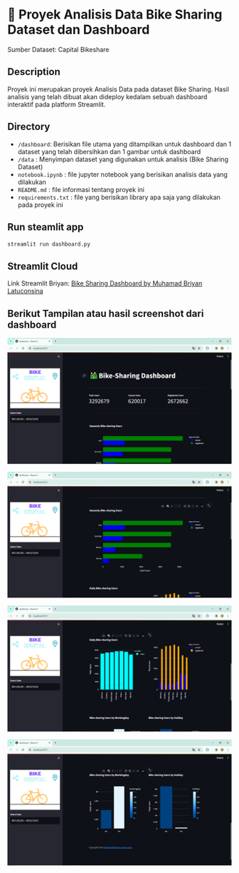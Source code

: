 # 🚵 Proyek Analisis Data Bike Sharing Dataset dan Dashboard
Sumber Dataset: Capital Bikeshare

## Description
Proyek ini merupakan proyek Analisis Data pada dataset Bike Sharing. Hasil analisis yang telah dibuat akan dideploy kedalam sebuah dashboard interaktif pada platform Streamlit.

## Directory
- `/dashboard`: Berisikan file utama yang ditampilkan untuk dashboard dan 1 dataset yang telah dibersihkan dan 1 gambar untuk dashboard
- `/data` : Menyimpan dataset yang digunakan untuk analisis (Bike Sharing Dataset)
- `notebook.ipynb` : file jupyter notebook yang berisikan analisis data yang dilakukan
- `README.md` : file informasi tentang proyek ini
- `requirements.txt` : file yang berisikan library apa saja yang dilakukan pada proyek ini

## Run steamlit app
```
streamlit run dashboard.py
```

## Streamlit Cloud 
Link Streamlit Briyan: <a href='https://bike-sharing-dashboard-mbl.streamlit.app/' target='_blank' title='Bike Sharing Dashboard by Muhamad Briyan L | Streamlit'>Bike Sharing Dashboard by Muhamad Briyan Latuconsina</a>


## Berikut Tampilan atau hasil screenshot dari dashboard
<p align="center">
  <img src="https://raw.githubusercontent.com/bangbrayens/submission-data-analysis/main/screenshot/ss1.png?raw=true" />

<p align="center">
  <img src="https://raw.githubusercontent.com/bangbrayens/submission-data-analysis/main/screenshot/ss2.png?raw=true" />

<p align="center">
  <img src="https://raw.githubusercontent.com/bangbrayens/submission-data-analysis/main/screenshot/ss3.png?raw=true" />

<p align="center">
  <img src="https://raw.githubusercontent.com/bangbrayens/submission-data-analysis/main/screenshot/ss4.png?raw=true" />
